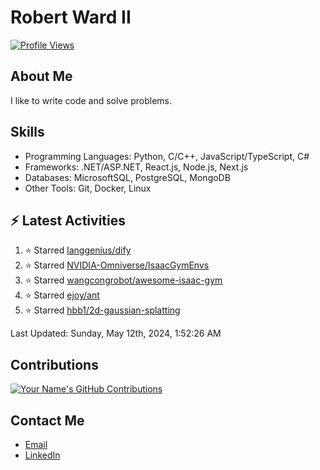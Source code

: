 
# Robert Ward II

[![Profile Views](https://komarev.com/ghpvc/?username=Robert-W-Ward)](https://github.com/Robert-W-Ward)

## About Me
I like to write code and solve problems.

## Skills
- Programming Languages: Python, C/C++, JavaScript/TypeScript, C#
- Frameworks: .NET/ASP.NET, React.js, Node.js, Next.js
- Databases: MicrosoftSQL, PostgreSQL, MongoDB
- Other Tools: Git, Docker, Linux

## :zap: Latest Activities
<!--RECENT_ACTIVITY:start-->
1. ⭐ Starred [langgenius/dify](https://github.com/langgenius/dify)
2. ⭐ Starred [NVIDIA-Omniverse/IsaacGymEnvs](https://github.com/NVIDIA-Omniverse/IsaacGymEnvs)
3. ⭐ Starred [wangcongrobot/awesome-isaac-gym](https://github.com/wangcongrobot/awesome-isaac-gym)
4. ⭐ Starred [ejoy/ant](https://github.com/ejoy/ant)
5. ⭐ Starred [hbb1/2d-gaussian-splatting](https://github.com/hbb1/2d-gaussian-splatting)
<!--RECENT_ACTIVITY:end-->

<!--RECENT_ACTIVITY:last_update-->
Last Updated: Sunday, May 12th, 2024, 1:52:26 AM
<!--RECENT_ACTIVITY:last_update_end-->

<!--END_SECTIN:activity-->
## Contributions
[![Your Name's GitHub Contributions](https://github-readme-streak-stats.herokuapp.com/?user=Robert-W-Ward&theme=radical)](https://github.com/your-username)

## Contact Me
- [Email](mailto:robertwesleyward2019@gmail.com)
- [LinkedIn](https://linkedin.com/in/https://www.linkedin.com/in/robert-ward-ii/)

